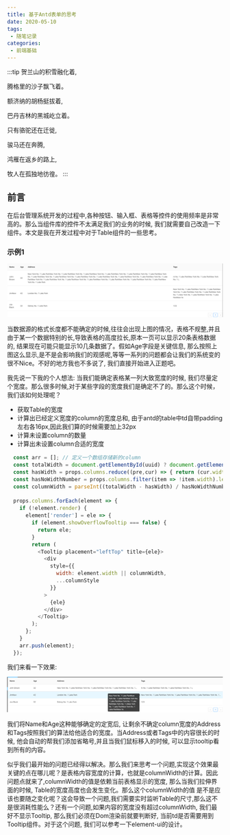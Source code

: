 ```yaml
---
title: 基于Antd表单的思考
date: 2020-05-10
tags:
 - 随笔记录
categories:
 - 前端基础
---
```


:::tip
贺兰山的积雪融化着,

腾格里的沙子飘飞着。 

额济纳的胡杨挺拔着,

巴丹吉林的黑城屹立着。

只有骆驼还在迁徙,

骏马还在奔腾,

鸿雁在返乡的路上,

牧人在孤独地彷徨。
:::

## 前言 
   在后台管理系统开发的过程中,各种按钮、输入框、表格等控件的使用频率是非常高的。那么当组件库的控件不太满足我们的业务的时候, 我们就需要自己改造一下组件。本文是我在开发过程中对于Table组件的一些思考。


### 示例1
  
  ![image](./imgs/table1.png)
  
   当数据源的格式长度都不能确定的时候,往往会出现上图的情况，表格不规整,并且由于某一个数据特别的长,导致表格的高度拉长,原本一页可以显示20条表格数据的, 结果现在可能只能显示10几条数据了。假如Age字段是关键信息, 那么按照上图这么显示,是不是会影响我们的观感呢,等等一系列的问题都会让我们的系统变的很不Nice。不好的地方我也不多说了, 我们直接开始进入正题吧。


   我先说一下我的个人想法:
   当我们能确定表格某一列大致宽度的时候, 我们尽量定个宽度。那么很多时候,对于某些字段的宽度我们是确定不了的。那么这个时候，我们该如何处理呢？
  
   - 获取Table的宽度
   - 计算出已经定义宽度的column的宽度总和, 由于antd的table中td自带padding 左右各16px,因此我们算的时候需要加上32px
   - 计算未设置column的数量
   - 计算出未设置column合适的宽度

  ```js
    const arr = []; // 定义一个数组存储新的column
    const totalWidth = document.getElementById(uuid) ? document.getElementById(uuid).clientWidth : 80; // 计算Table的宽度
    const hasWidth = props.columns.reduce((pre,cur) => { return (cur.width + 32 || 0) + pre }, 0); // 计算已有宽度总和(32是每个td内容前后padding各16)
    const hasNoWidthNumber = props.columns.filter(item => !item.width).length; // 计算未设置width的columns数量
    const columnWidth = parseInt((totalWidth - hasWidth) / hasNoWidthNumber, 10) - 32; // 计算出column的宽度

    props.columns.forEach(element => {
      if (!element.render) {
        element['render'] = ele => {
          if (element.showOverflowTooltip === false) {
            return ele;
          }
          return (
            <Tooltip placement="leftTop" title={ele}>
              <div
                style={{
                  width: element.width || columnWidth,
                  ...columnStyle
                }}
              >
                {ele}
              </div>
            </Tooltip>
          );
        };
      }
      arr.push(element);
    });
  ```



  我们来看一下效果:

  ![image](./imgs/table2.png)

  我们将Name和Age这种能够确定的定宽后, 让剩余不确定column宽度的Address和Tags按照我们的算法给他适合的宽度。当Address或者Tags中的内容很长的时候, 他会自动的帮我们添加省略号,并且当我们鼠标移入的时候, 可以显示tooltip看到所有的内容。

  似乎我们最开始的问题已经得以解决。那么我们来思考一个问题,实现这个效果最关键的点在哪儿呢？是表格内容宽度的计算，也就是columnWidth的计算。因此问题点就来了,columnWidth的值是依赖当前表格显示的宽度, 那么当我们拉伸界面的时候, Table的宽度高度也会发生变化。那么这个columnWidth的值 是不是应该也要随之变化呢？这会导致一个问题,我们需要实时监听Table的尺寸,那么这不是很消耗性能么？还有一个问题,如果内容的宽度没有超过columnWidth, 我们最好不显示Tooltip, 那么我们必须在Dom渲染前就要判断好, 当前td是否需要用到Tooltip组件。对于这个问题, 我们可以参考一下element-ui的设计。